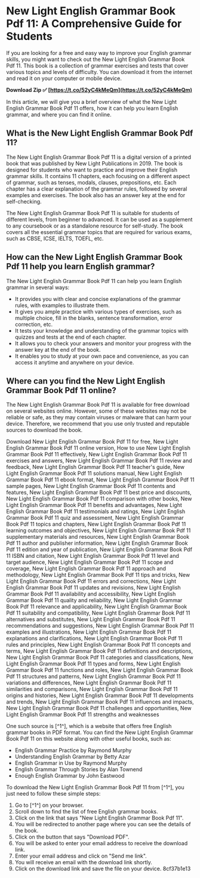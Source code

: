 
 
# New Light English Grammar Book Pdf 11: A Comprehensive Guide for Students
 
If you are looking for a free and easy way to improve your English grammar skills, you might want to check out the New Light English Grammar Book Pdf 11. This book is a collection of grammar exercises and tests that cover various topics and levels of difficulty. You can download it from the internet and read it on your computer or mobile device.
 
**Download Zip ✅ [https://t.co/52yC4kMeQm](https://t.co/52yC4kMeQm)**


 
In this article, we will give you a brief overview of what the New Light English Grammar Book Pdf 11 offers, how it can help you learn English grammar, and where you can find it online.
 
## What is the New Light English Grammar Book Pdf 11?
 
The New Light English Grammar Book Pdf 11 is a digital version of a printed book that was published by New Light Publications in 2019. The book is designed for students who want to practice and improve their English grammar skills. It contains 11 chapters, each focusing on a different aspect of grammar, such as tenses, modals, clauses, prepositions, etc. Each chapter has a clear explanation of the grammar rules, followed by several examples and exercises. The book also has an answer key at the end for self-checking.
 
The New Light English Grammar Book Pdf 11 is suitable for students of different levels, from beginner to advanced. It can be used as a supplement to any coursebook or as a standalone resource for self-study. The book covers all the essential grammar topics that are required for various exams, such as CBSE, ICSE, IELTS, TOEFL, etc.
 
## How can the New Light English Grammar Book Pdf 11 help you learn English grammar?
 
The New Light English Grammar Book Pdf 11 can help you learn English grammar in several ways:
 
- It provides you with clear and concise explanations of the grammar rules, with examples to illustrate them.
- It gives you ample practice with various types of exercises, such as multiple choice, fill in the blanks, sentence transformation, error correction, etc.
- It tests your knowledge and understanding of the grammar topics with quizzes and tests at the end of each chapter.
- It allows you to check your answers and monitor your progress with the answer key at the end of the book.
- It enables you to study at your own pace and convenience, as you can access it anytime and anywhere on your device.

## Where can you find the New Light English Grammar Book Pdf 11 online?
 
The New Light English Grammar Book Pdf 11 is available for free download on several websites online. However, some of these websites may not be reliable or safe, as they may contain viruses or malware that can harm your device. Therefore, we recommend that you use only trusted and reputable sources to download the book.
 
Download New Light English Grammar Book Pdf 11 for free,  New Light English Grammar Book Pdf 11 online version,  How to use New Light English Grammar Book Pdf 11 effectively,  New Light English Grammar Book Pdf 11 exercises and answers,  New Light English Grammar Book Pdf 11 review and feedback,  New Light English Grammar Book Pdf 11 teacher's guide,  New Light English Grammar Book Pdf 11 solutions manual,  New Light English Grammar Book Pdf 11 ebook format,  New Light English Grammar Book Pdf 11 sample pages,  New Light English Grammar Book Pdf 11 contents and features,  New Light English Grammar Book Pdf 11 best price and discounts,  New Light English Grammar Book Pdf 11 comparison with other books,  New Light English Grammar Book Pdf 11 benefits and advantages,  New Light English Grammar Book Pdf 11 testimonials and ratings,  New Light English Grammar Book Pdf 11 quiz and assessment,  New Light English Grammar Book Pdf 11 topics and chapters,  New Light English Grammar Book Pdf 11 learning outcomes and objectives,  New Light English Grammar Book Pdf 11 supplementary materials and resources,  New Light English Grammar Book Pdf 11 author and publisher information,  New Light English Grammar Book Pdf 11 edition and year of publication,  New Light English Grammar Book Pdf 11 ISBN and citation,  New Light English Grammar Book Pdf 11 level and target audience,  New Light English Grammar Book Pdf 11 scope and coverage,  New Light English Grammar Book Pdf 11 approach and methodology,  New Light English Grammar Book Pdf 11 tips and tricks,  New Light English Grammar Book Pdf 11 errors and corrections,  New Light English Grammar Book Pdf 11 updates and revisions,  New Light English Grammar Book Pdf 11 availability and accessibility,  New Light English Grammar Book Pdf 11 quality and reliability,  New Light English Grammar Book Pdf 11 relevance and applicability,  New Light English Grammar Book Pdf 11 suitability and compatibility,  New Light English Grammar Book Pdf 11 alternatives and substitutes,  New Light English Grammar Book Pdf 11 recommendations and suggestions,  New Light English Grammar Book Pdf 11 examples and illustrations,  New Light English Grammar Book Pdf 11 explanations and clarifications,  New Light English Grammar Book Pdf 11 rules and principles,  New Light English Grammar Book Pdf 11 concepts and terms,  New Light English Grammar Book Pdf 11 definitions and descriptions,  New Light English Grammar Book Pdf 11 categories and classifications,  New Light English Grammar Book Pdf 11 types and forms,  New Light English Grammar Book Pdf 11 functions and roles,  New Light English Grammar Book Pdf 11 structures and patterns,  New Light English Grammar Book Pdf 11 variations and differences,  New Light English Grammar Book Pdf 11 similarities and comparisons,  New Light English Grammar Book Pdf 11 origins and histories,  New Light English Grammar Book Pdf 11 developments and trends,  New Light English Grammar Book Pdf 11 influences and impacts,  New Light English Grammar Book Pdf 11 challenges and opportunities,  New Light English Grammar Book Pdf 11 strengths and weaknesses
 
One such source is [^1^], which is a website that offers free English grammar books in PDF format. You can find the New Light English Grammar Book Pdf 11 on this website along with other useful books, such as:

- English Grammar Practice by Raymond Murphy
- Understanding English Grammar by Betty Azar
- English Grammar in Use by Raymond Murphy
- English Grammar Through Stories by Alan Townend
- Enough English Grammar by John Eastwood

To download the New Light English Grammar Book Pdf 11 from [^1^], you just need to follow these simple steps:

1. Go to [^1^] on your browser.
2. Scroll down to find the list of free English grammar books.
3. Click on the link that says "New Light English Grammar Book Pdf 11".
4. You will be redirected to another page where you can see the details of the book.
5. Click on the button that says "Download PDF".
6. You will be asked to enter your email address to receive the download link.
7. Enter your email address and click on "Send me link".
8. You will receive an email with the download link shortly.
9. Click on the download link and save the file on your device. 8cf37b1e13


